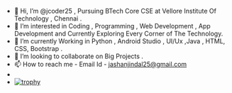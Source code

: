 - 👋 Hi, I’m @jcoder25 , Pursuing BTech Core CSE at Vellore Institute Of Technology , Chennai .
- 👀 I’m interested in Coding , Programming , Web Development , App Development and Currently Exploring Every Corner of The Technology.
- 🌱 I’m currently Working in Python , Android Studio , UI/Ux ,Java , HTML, CSS, Bootstrap .
- 💞️ I’m looking to collaborate on Big Projects .
- 📫 How to reach me - Email Id - jashanjindal25@gmail.com
- 
- [![trophy](https://github-profile-trophy.vercel.app/?username=ryo-ma)](https://github.com/ryo-ma/github-profile-trophy)

<!---
jcoder25/jcoder25 is a ✨ special ✨ repository because its `README.md` (this file) appears on your GitHub profile.
You can click the Preview link to take a look at your changes.
--->
